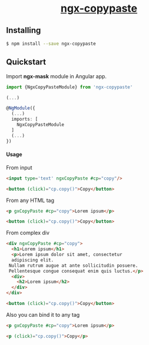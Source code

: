 <a href="#">
  <h1 align="center">ngx-copypaste</h1>
</a>

## Installing
```bash
$ npm install --save ngx-copypaste 
```

## Quickstart

Import **ngx-mask** module in Angular app.

```typescript
import {NgxCopyPasteModule} from 'ngx-copypaste'

(...)

@NgModule({
  (...)
  imports: [
    NgxCopyPasteModule
  ]
  (...)
})
```
#### Usage

From input

```html
<input type='text' ngxCopyPaste #cp="copy"/>

<button (click)="cp.copy()">Copy</button>
```

From any HTML tag

```html
<p gxCopyPaste #cp="copy">Lorem ipsum</p>

<button (click)="cp.copy()">Copy</button>
```

From complex div

```html
<div ngxCopyPaste #cp="copy">
  <h1>Lorem ipsum</h1>
  <p>Lorem ipsum dolor sit amet, consectetur 
  adipiscing elit.
 Nullam rutrum augue at ante sollicitudin posuere.
 Pellentesque congue consequat enim quis luctus.</p>
  <div>
    <h2>Lorem ipsum</h2>
  </div>
</div>

<button (click)="cp.copy()">Copy</button>
```
Also you can bind it to any tag

```html
<p gxCopyPaste #cp="copy">Lorem ipsum</p>

<p (click)="cp.copy()">Copy</p>
```
